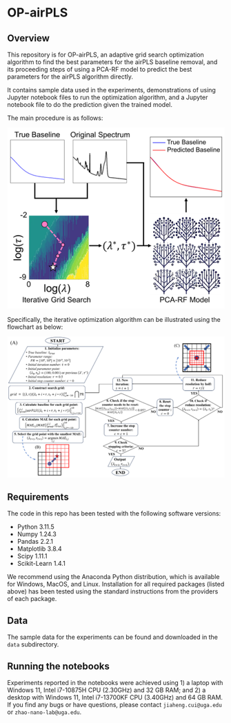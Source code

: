 # OP-airPLS

## Overview

This repository is for OP-airPLS, an adaptive grid search optimization algorithm to find the best parameters for the airPLS baseline removal, and its proceeding steps of using a PCA-RF model to predict the best parameters for the airPLS algorithm directly.

It contains sample data used in the experiments, demonstrations of using Jupyter notebook files to run the optimization algorithm, and a Jupyter notebook file to do the prediction given the trained model. 

The main procedure is as follows:

![TOC](/images/OP-airPLS-Table-of-Content.png)

Specifically, the iterative optimization algorithm can be illustrated using the flowchart as below:

![flowchart](/images/OP-airPLS-flowchart.png)

## Requirements

The code in this repo has been tested with the following software versions:
- Python 3.11.5
- Numpy 1.24.3
- Pandas 2.2.1
- Matplotlib 3.8.4
- Scipy 1.11.1
- Scikit-Learn 1.4.1

We recommend using the Anaconda Python distribution, which is available for Windows, MacOS, and Linux. Installation for all required packages (listed above) has been tested using the standard instructions from the providers of each package. 

## Data

The sample data for the experiments can be found and downloaded in the `data` subdirectory.

## Running the notebooks

Experiments reported in the notebooks were achieved using 1) a laptop with Windows 11, Intel i7-10875H CPU (2.30GHz) and 32 GB RAM; and 2) a desktop with Windows 11, Intel i7-13700KF CPU (3.40GHz) and 64 GB RAM. If you find any bugs or have questions, please contact `jiaheng.cui@uga.edu` or `zhao-nano-lab@uga.edu`.
